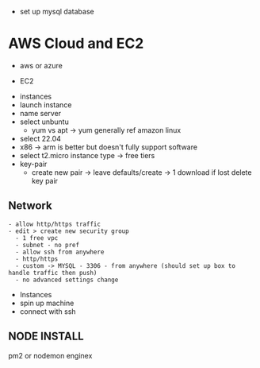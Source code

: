 - set up mysql database

# AWS Cloud and EC2

 - aws or azure

 - EC2
  
<!-- NOTE openvpn.net -->

 - instances
  - launch instance
  - name server
  - select unbuntu 
    - yum vs apt -> yum generally ref amazon linux
  - select 22.04
  - x86 -> arm is better but doesn't fully support software
  - select t2.micro instance type -> free tiers
  - key-pair
    - create new pair -> leave defaults/create -> 1 download if lost delete key pair
  
  ## Network
    - allow http/https traffic
    - edit > create new security group
      - 1 free vpc
      - subnet - no pref
      - allow ssh from anywhere
      - http/https
      - custom -> MYSQL - 3306 - from anywhere (should set up box to handle traffic then push)
      - no advanced settings change
  
  - Instances
   - spin up machine
   - connect with ssh

  ## NODE INSTALL
   pm2 or nodemon
   enginex